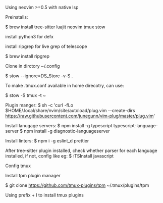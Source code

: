 Using neovim >=0.5 with native lsp

Preinstalls:

$ brew install tree-sitter luajit neovim tmux stow

install python3 for defx

install ripgrep for live grep of telescope

$ brew install ripgrep


Clone in dirctory ~/.config

$ stow --ignore=DS_Store -v-S .

To make .tmux.conf available in home direcotry, can use:

$ stow -S tmux -t ~

Plugin manger:
$ sh -c 'curl -fLo $HOME/.local/share/nvim/site/autoload/plug.vim --create-dirs \
 https://raw.githubusercontent.com/junegunn/vim-plug/master/plug.vim'

Install lanugage servers:
$ npm install -g typescript typescript-language-server
$ npm install -g diagnostic-languageserver

Install linters:
$ npm i -g eslint_d prettier

After tree-sitter plugin installed, check whether parser for each language installed, if not, config like eg:
$ :TSInstall javascript

Config tmux

Install tpm plugin manager

$ git clone https://github.com/tmux-plugins/tpm ~/.tmux/plugins/tpm

Using prefix + I to install tmux plugins

